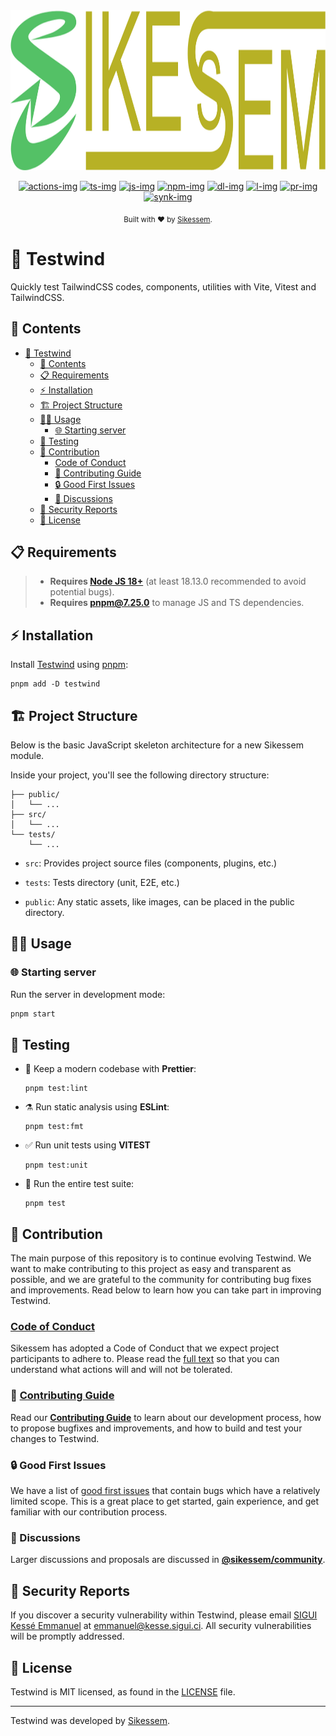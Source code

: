 <div align="center"><a href="https://sikessem.com/" title="Sikessem"><img src="https://github.com/sikessem/art/blob/HEAD/images/sikessem.svg" alt="Sikessem logo" height="256"/></a></div>
<div align="center">

[![actions-img]][actions-url]
[![ts-img]][ts-url]
[![js-img]][js-url]
[![npm-img]][npm-url]
[![dl-img]][dl-url]
[![l-img]][l-url]
[![pr-img]][pr-url]
[![synk-img]][synk-url]

</div>
<div align="center"><sub>Built with ❤︎ by <a href="https://twitter.com/sikessem_tweets">Sikessem</a>.</sub></div>

[actions-img]: https://img.shields.io/github/actions/workflow/status/sikessem/testwind/tests.yml?branch=main&style=for-the-badge
[actions-url]: https://github.com/sikessem/testwind/actions "Testwind status"

[ts-img]: https://img.shields.io/badge/TypeScript-294E80.svg?style=for-the-badge&logo=typescript
[ts-url]:  https://github.com/sikessem/testwind/search?l=typescript "TypeScript code"

[js-img]: https://img.shields.io/badge/JavaScript-yellow.svg?style=for-the-badge&logo=javascript
[js-url]:  https://github.com/sikessem/testwind/search?l=javascript "JavaScript code"

[npm-img]: https://img.shields.io/npm/v/testwind/latest.svg?style=for-the-badge&logo=npm
[npm-url]: https://www.npmjs.com/package/testwind/v/latest "npm"

[dl-img]: https://img.shields.io/npm/dt/testwind?style=for-the-badge
[dl-url]: https://npmjs.com/package/testwind

[l-img]: https://img.shields.io/npm/l/testwind?color=blueviolet&style=for-the-badge
[l-url]: [license-url] "MIT License"

[pr-img]: https://img.shields.io/badge/PRs-welcome-brightgreen.svg?color=brightgreen&style=for-the-badge
[pr-url]: [contrib-url] "PRs welcome!"

[synk-img]: https://img.shields.io/snyk/vulnerabilities/github/sikessem/testwind?label=Synk%20Vulnerabilities&style=for-the-badge
[synk-url]: https://snyk.io/test/github/sikessem/testwind?targetFile=package.json "synk"

[conduct-url]: https://github.com/sikessem/.github/blob/main/CODE_OF_CONDUCT.md
[contrib-url]: https://github.com/sikessem/.github/blob/HEAD/CONTRIBUTING.md
[discuss-url]: https://github.com/sikessem/community/discussions
[license-url]: https://github.com/sikessem/testwind/blob/HEAD/LICENSE

# ️🧪 Testwind

Quickly test TailwindCSS codes, components, utilities with Vite, Vitest and TailwindCSS.

## 🔖 Contents

- [️🧪 Testwind](#️-testwind)
  - [🔖 Contents](#-contents)
  - [📋 Requirements](#-requirements)
  - [⚡️ Installation](#️-installation)
  - [🏗️ Project Structure](#️-project-structure)
  - [🧑‍💻 Usage](#-usage)
    - [🌐 Starting server](#-starting-server)
  - [🧪 Testing](#-testing)
  - [👏 Contribution](#-contribution)
    - [Code of Conduct](#code-of-conduct)
    - [👥 Contributing Guide](#-contributing-guide)
    - [🔒️ Good First Issues](#️-good-first-issues)
    - [💬 Discussions](#-discussions)
  - [🔐 Security Reports](#-security-reports)
  - [📄 License](#-license)

## 📋 Requirements

> - **Requires [Node JS 18+](https://nodejs.org/)** (at least 18.13.0 recommended to avoid potential bugs).
> - **Requires [pnpm@7.25.0](https://pnpm.io/)** to manage JS and TS dependencies.

## ⚡️ Installation

Install [Testwind](https://npmjs.com/package/testwind) using [pnpm](https://pnpm.io/):

```shell
pnpm add -D testwind
```

## 🏗️ Project Structure

Below is the basic JavaScript skeleton architecture for a new Sikessem module.

Inside your project, you'll see the following directory structure:

```tree
├── public/
│   └── ...
├── src/
│   └── ...
└── tests/
    └── ...
```

- `src`: Provides project source files (components, plugins, etc.)

- `tests`: Tests directory (unit, E2E, etc.)

- `public`: Any static assets, like images, can be placed in the public directory.

## 🧑‍💻 Usage

### 🌐 Starting server

Run the server in development mode:

```bash
pnpm start
```

## 🧪 Testing

- 🧹 Keep a modern codebase with **Prettier**:

    ```shell
    pnpm test:lint
    ```

- ⚗️ Run static analysis using **ESLint**:

    ```shell
    pnpm test:fmt
    ```

- ✅ Run unit tests using **VITEST**

    ```shell
    pnpm test:unit
    ```

- 🚀 Run the entire test suite:

    ```shell
    pnpm test
    ```

## 👏 Contribution

The main purpose of this repository is to continue evolving Testwind. We want to make contributing to this project as easy and transparent as possible, and we are grateful to the community for contributing bug fixes and improvements. Read below to learn how you can take part in improving Testwind.

### [Code of Conduct][conduct-url]

Sikessem has adopted a Code of Conduct that we expect project participants to adhere to.
Please read the [full text][conduct-url] so that you can understand what actions will and will not be tolerated.

### 👥 [Contributing Guide][contrib-url]

Read our [**Contributing Guide**][contrib-url] to learn about our development process, how to propose bugfixes and improvements, and how to build and test your changes to Testwind.

### 🔒️ Good First Issues

We have a list of [good first issues][gfi] that contain bugs which have a relatively limited scope. This is a great place to get started, gain experience, and get familiar with our contribution process.

[gfi]: https://github.com/sikessem/testwind/labels/good%20first%20issue

### 💬 Discussions

Larger discussions and proposals are discussed in [**@sikessem/community**][discuss-url].

## 🔐 Security Reports

If you discover a security vulnerability within Testwind, please email [SIGUI Kessé Emmanuel](https://github.com/siguikesse) at [emmanuel@kesse.sigui.ci](mailto:emmanuel@kesse.sigui.ci). All security vulnerabilities will be promptly addressed.

## 📄 License

Testwind is MIT licensed, as found in the [LICENSE][license-url] file.

***

Testwind was developed by [Sikessem](https://sikessem.com).
